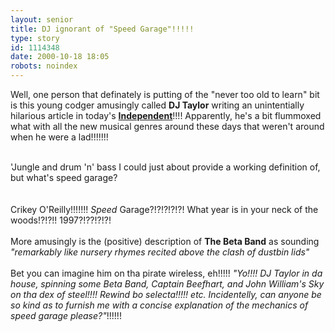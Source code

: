 ```yaml
---
layout: senior
title: DJ ignorant of "Speed Garage"!!!!!
type: story
id: 1114348
date: 2000-10-18 18:05
robots: noindex
---
```

Well, one person that definately is putting of the "never too old to learn" bit is this young codger amusingly called <b>DJ Taylor</b> writing an unintentially hilarious article in today's <a href="http://www.independent.co.uk/argument/Regular_columnists/DJ_Taylor/djtaylor181000.shtml"><b>Independent</b></a>!!!! Apparently, he's a bit flummoxed what with all the new musical genres around these days that weren't around when he were a lad!!!!!!!<br/> <br/><div class="quote">'Jungle and drum 'n' bass I could just about provide a working definition of, but what's speed garage?</div> <br/> <br/>Crikey O'Reilly!!!!!!! <i>Speed</i> Garage?!?!?!?!?! What year is in your neck of the woods!?!?!! 1997?!??!?!?! <br/> <br/>More amusingly is the (positive) description of <b>The Beta Band</b> as sounding <i>"remarkably like nursery rhymes recited above the clash of dustbin lids"</i> <br/> <br/>Bet you can imagine him on tha pirate wireless, eh!!!!! <i>"Yo!!!! DJ Taylor in da house, spinning some Beta Band, Captain Beefhart, and John William's Sky on tha dex of steel!!!! Rewind bo selecta!!!!! etc. Incidentelly, can anyone be so kind as to furnish me with a concise explanation of the mechanics of speed garage please?"</i>!!!!!!